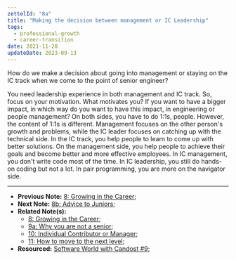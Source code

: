 ```yaml
---
zettelId: "8a"
title: "Making the decision between management or IC Leadership"
tags:
  - professional-growth
  - career-transition
date: 2021-11-28
updateDate: 2023-09-13
---
```


How do we make a decision about going into management or staying on the IC track when we come to the point of senior engineer?

You need leadership experience in both management and IC track. So, focus on your motivation. What motivates you? If you want to have a bigger impact, in which way do you want to have this impact, in engineering or people management? On both sides, you have to do 1:1s, people. However, the content of 1:1s is different. Management focuses on the other person's growth and problems, while the IC leader focuses on catching up with the technical side. In the IC track, you help people to learn to come up with better solutions. On the management side, you help people to achieve their goals and become better and more effective employees. In IC management, you don't write code most of the time. In IC leadership, you still do hands-on coding but not a lot. In pair programming, you are more on the navigator side.

---

- **Previous Note:** [8: Growing in the Career](/notes/8/);
- **Next Note:** [8b: Advice to Juniors](/notes/8b/);
- **Related Note(s):**
  - [8: Growing in the Career](/notes/8/);
  - [9a: Why you are not a senior](/notes/9a/);
  - [10: Individual Contributor or Manager](/notes/10/);
  - [11: How to move to the next level](/notes/11/);
- **Resourced:** [Software World with Candost #9](https://candost.substack.com/p/9-engineering-career-path);
